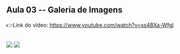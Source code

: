 ## Aula 03 -- Galeria de Imagens

👉Link do vídeo: https://www.youtube.com/watch?v=ss4BXa-WfgI
##

<img src="http://media.giphy.com/media/M7XWYFvV2DiKEeYZAx/giphy.gif" />

<img src="https://media.giphy.com/media/M7XWYFvV2DiKEeYZAx/giphy.gif" />
